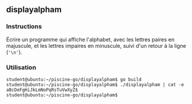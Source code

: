 ## displayalpham

### Instructions

Écrire un programme qui affiche l'alphabet, avec les lettres paires en majuscule, et les lettres impaires en minuscule, suivi d'un retour à la ligne (`'\n'`).

### Utilisation

```console
student@ubuntu:~/piscine-go/displayalpham$ go build
student@ubuntu:~/piscine-go/displayalpham$ ./displayalpham | cat -e
aBcDeFgHiJkLmNoPqRsTuVwXyZ$
student@ubuntu:~/piscine-go/displayalpham$
```
